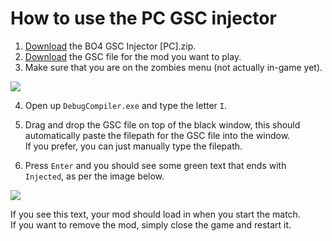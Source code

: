 # How to use the PC GSC injector
1. [Download](https://github.com/Jek47/BO4-GSC-Mods/blob/main/Injectors/PC/BO4%20GSC%20Injector%20%5BPC%5D.zip) the BO4 GSC Injector [PC].zip.
2. [Download](https://github.com/Jek47/BO4-GSC-Mods/tree/main/Zombies%20Mods) the GSC file for the mod you want to play.
3. Make sure that you are on the zombies menu (not actually in-game yet).

![](https://i.ibb.co/mhkjbD0/Zombies.png)

4. Open up `DebugCompiler.exe` and type the letter `I`.
5. Drag and drop the GSC file on top of the black window, this should automatically paste the filepath for the GSC file into the window.\
   If you prefer, you can just manually type the filepath.
   
6. Press `Enter` and you should see some green text that ends with `Injected`, as per the image below.

![](https://i.ibb.co/47tBsf4/Injector.png)

If you see this text, your mod should load in when you start the match.\
If you want to remove the mod, simply close the game and restart it.
